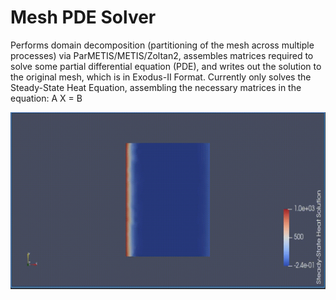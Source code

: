 # Mesh PDE Solver

Performs domain decomposition (partitioning of the mesh across multiple processes) via ParMETIS/METIS/Zoltan2,
assembles matrices required to solve some partial differential equation (PDE), and writes out the solution to
the original mesh, which is in Exodus-II Format. Currently only solves the Steady-State Heat Equation, assembling
the necessary matrices in the equation: A X = B

![](media/steady-state-heat-equation.gif)